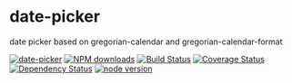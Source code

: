 # date-picker

date picker based on gregorian-calendar and gregorian-calendar-format

[![date-picker](https://nodei.co/npm/modulex-date-picker.png)](https://npmjs.org/package/modulex-date-picker)
[![NPM downloads](http://img.shields.io/npm/dm/modulex-date-picker.svg)](https://npmjs.org/package/modulex-date-picker)
[![Build Status](https://secure.travis-ci.org/modulex/date-picker.png?branch=master)](https://travis-ci.org/modulex/date-picker)
[![Coverage Status](https://img.shields.io/coveralls/modulex/date-picker.svg)](https://coveralls.io/r/modulex/date-picker?branch=master)
[![Dependency Status](https://gemnasium.com/modulex/date-picker.png)](https://gemnasium.com/modulex/date-picker)
[![node version](https://img.shields.io/badge/node.js-%3E=_0.10-green.svg?style=flat-square)](http://nodejs.org/download/)